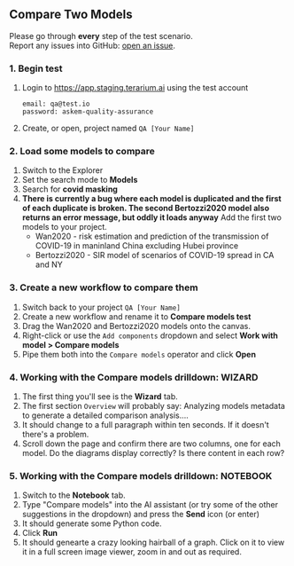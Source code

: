 ## Compare Two Models
Please go through __every__ step of the test scenario.\
Report any issues into GitHub: [open an issue](https://github.com/DARPA-ASKEM/terarium/issues/new?assignees=&labels=bug%2C+Q%26A&template=qa-issue.md&title=%5BBUG%5D%3A+).

### 1. Begin test
1. Login to https://app.staging.terarium.ai using the test account
    ```
    email: qa@test.io
    password: askem-quality-assurance
    ```
2. Create, or open, project named `QA [Your Name]`

### 2. Load some models to compare
1. Switch to the Explorer
2. Set the search mode to **Models**
3. Search for **covid masking**
4. __There is currently a bug where each model is duplicated and the first of each duplicate is broken. The second Bertozzi2020 model also returns an error message, but oddly it loads anyway__
   Add the first two models to your project.
   - Wan2020 - risk estimation and prediction of the transmission of COVID-19 in maninland China excluding Hubei province
   - Bertozzi2020 - SIR model of scenarios of COVID-19 spread in CA and NY

### 3. Create a new workflow to compare them
1. Switch back to your project `QA [Your Name]`
2. Create a new workflow and rename it to **Compare models test**
3. Drag the Wan2020 and Bertozzi2020 models onto the canvas.
4. Right-click or use the `Add components` dropdown and select **Work with model > Compare models**
5. Pipe them both into the `Compare models` operator and click **Open**


### 4. Working with the Compare models drilldown: WIZARD
1. The first thing you'll see is the **Wizard** tab.
2. The first section `Overview` will probably say: Analyzing models metadata to generate a detailed comparison analysis....
3. It should change to a full paragraph within ten seconds. If it doesn't there's a problem.
4. Scroll down the page and confirm there are two columns, one for each model. Do the diagrams display correctly? Is there content in each row?

### 5. Working with the Compare models drilldown: NOTEBOOK
1. Switch to the **Notebook** tab.
2. Type "Compare models" into the AI assistant (or try some of the other suggestions in the dropdown) and press the **Send** icon (or enter)
3. It should generate some Python code.
4. Click **Run**
5. It should genearte a crazy looking hairball of a graph. Click on it to view it in a full screen image viewer, zoom in and out as required.

